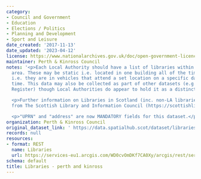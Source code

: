 ```yaml
---
category:
- Council and Government
- Education
- Elections / Politics
- Planning and Development
- Sport and Leisure
date_created: '2017-11-13'
date_updated: '2023-04-12'
license: https://www.nationalarchives.gov.uk/doc/open-government-licence/version/3/
maintainer: Perth & Kinross Council
notes: '<p>Each Local Authority should have a list of libraries within their Council
  area. These may be static i.e. located in one building all of the time, or mobile
  i.e. they are in vehicles that attend a set location on a specific day at a certain
  time. This data may also be collected as part of other datasets (e.g. Council Asset
  Register) though Local Authorities do appear to hold it as a distinct layer.</p>

  <p>Further information on Libraries in Scotland (inc. non-LA libraries) is available
  from The Scottish Library and Information Council (https://scottishlibraries.org/)</p>

  <p>"UPRN" and "address" are now MANDATORY fields for this dataset.</p>'
organization: Perth & Kinross Council
original_dataset_link: ' https://data.spatialhub.scot/dataset/libraries-pk'
records: null
resources:
- format: REST
  name: Libraries
  url: https://services-eu1.arcgis.com/WD0cvOmDKf7CA0Xy/arcgis/rest/services/Library_Locations/FeatureServer/27/query?outFields=*&where=1%3D1
schema: default
title: Libraries - perth and kinross
---
```

